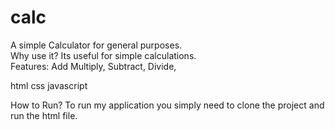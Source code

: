 # calc
A simple Calculator for general purposes.  
Why use it? Its useful for simple calculations.  
Features: 
Add Multiply, Subtract, Divide, 

html 
css 
javascript 

How to Run? 
To run my application you simply need to clone the project and run the html file.
